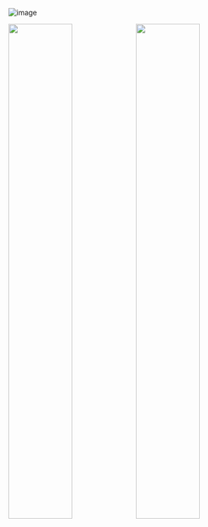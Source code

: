 ![image](https://user-images.githubusercontent.com/82474881/167515771-5b06d7bc-1fc2-4771-9d66-2a76d224a9bb.png)

<img width='50%' src='https://user-images.githubusercontent.com/82474881/167515857-8c3e2b05-308e-4a1e-b3c4-787d1135136e.png'><img width='50%' src='https://user-images.githubusercontent.com/82474881/167516075-9bf2fef3-b808-4227-b93e-a7e4d1c8ecfd.png'>


